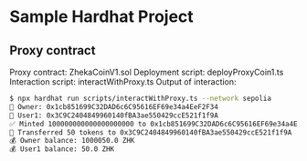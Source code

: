 # Sample Hardhat Project

## Proxy contract

Proxy contract: ZhekaCoinV1.sol
Deployment script: deployProxyCoin1.ts
Interaction script: interactWithProxy.ts
Output of interaction:

``` bash
$ npx hardhat run scripts/interactWithProxy.ts --network sepolia
👤 Owner: 0x1cb851699C32DAD6c6C95616EF69e34a4EeF2F34
👤 User1: 0x3C9C2404849960140fBA3ae550429ccE521f1f9A
✅ Minted 100000000000000000000 to 0x1cb851699C32DAD6c6C95616EF69e34a4EeF2F34
🔁 Transferred 50 tokens to 0x3C9C2404849960140fBA3ae550429ccE521f1f9A
💰 Owner balance: 1000050.0 ZHK
💰 User1 balance: 50.0 ZHK
```
